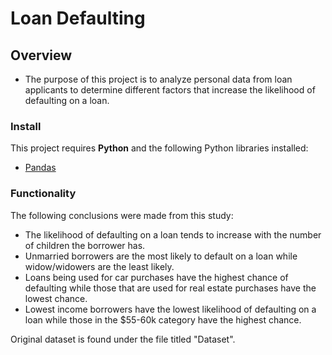 # Loan Defaulting

## Overview

* The purpose of this project is to analyze personal data from loan applicants to determine different factors that increase the likelihood of defaulting on a loan.

### Install

This project requires **Python** and the following Python libraries installed:

- [Pandas](http://pandas.pydata.org/)

### Functionality

The following conclusions were made from this study:

* The likelihood of defaulting on a loan tends to increase with the number of children the borrower has.
* Unmarried borrowers are the most likely to default on a loan while widow/widowers are the least likely.
* Loans being used for car purchases have the highest chance of defaulting while those that are used for real estate purchases have the lowest chance.
* Lowest income borrowers have the lowest likelihood of defaulting on a loan while those in the $55-60k category have the highest chance.


Original dataset is found under the file titled "Dataset".